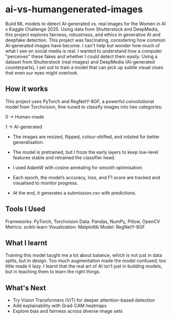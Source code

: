 # ai-vs-humangenerated-images
Build ML models to detect AI-generated vs. real images for the Women in AI x Kaggle Challenge 2025. Using data from Shutterstock and DeepMedia, this project explores fairness, robustness, and ethics in generative AI and deepfake detection.
This project was fascinating, considering how common AI-generated images have become. I can't help but wonder how much of what I see on social media is real. I wanted to understand how a computer "perceives" these fakes and whether I could detect them easily.
Using a dataset from Shutterstock (real images) and DeepMedia (AI-generated counterparts), I set out to train a model that can pick up subtle visual clues that even our eyes might overlook.

## How it works
This project uses PyTorch and RegNetY-8GF, a powerful convolutional model from Torchvision, fine-tuned to classify images into two categories:

0 → Human-made

1 → AI-generated

* The images are resized, flipped, colour-shifted, and rotated for better generalisation.

* The model is pretrained, but I froze the early layers to keep low-level features stable and retrained the classifier head.

* I used AdamW with cosine annealing for smooth optimisation.

* Each epoch, the model’s accuracy, loss, and F1 score are tracked and visualised to monitor progress.

* At the end, it generates a submission.csv with predictions.

## Tools I Used
Frameworks: PyTorch, Torchvision
Data: Pandas, NumPy, Pillow, OpenCV
Metrics: scikit-learn
Visualization: Matplotlib
Model: RegNetY-8GF

## What I learnt
Training this model taught me a lot about balance, which is not just in data splits, but in design.
Too much augmentation made the model confused; too little made it lazy. I learnt that the real art of AI isn’t just in building models, but in teaching them to learn the right things.

## What's Next
* Try Vision Transformers (ViT) for deeper attention-based detection
* Add explainability with Grad-CAM heatmaps
* Explore bias and fairness across diverse image sets
